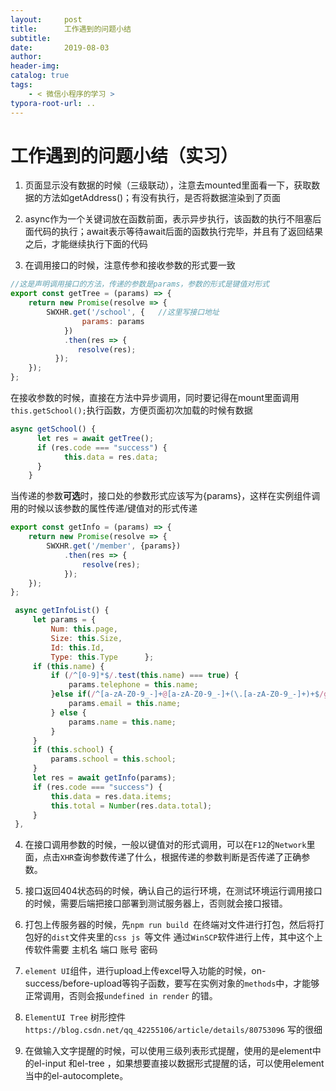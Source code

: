 ```yaml
---
layout:     post
title:      工作遇到的问题小结
subtitle:  
date:       2019-08-03
author:     
header-img: 
catalog: true
tags:
    - < 微信小程序的学习 >
typora-root-url: ..
---
```


# 工作遇到的问题小结（实习）

1. 页面显示没有数据的时候（三级联动），注意去mounted里面看一下，获取数据的方法如getAddress()；有没有执行，是否将数据渲染到了页面

2. async作为一个关键词放在函数前面，表示异步执行，该函数的执行不阻塞后面代码的执行；await表示等待await后面的函数执行完毕，并且有了返回结果之后，才能继续执行下面的代码

3. 在调用接口的时候，注意传参和接收参数的形式要一致

```javascript
//这是声明调用接口的方法，传递的参数是params，参数的形式是键值对形式
export const getTree = (params) => {
	return new Promise(resolve => {
        SWXHR.get('/school', {   //这里写接口地址 
                params: params
            })
            .then(res => {
               resolve(res);
          });
    });
};
```

在接收参数的时候，直接在方法中异步调用，同时要记得在mount里面调用`this.getSchool();`执行函数，方便页面初次加载的时候有数据

```javascript
async getSchool() {
      let res = await getTree();
      if (res.code === "success") {
        	this.data = res.data;
      }
    }
```

当传递的参数**可选**时，接口处的参数形式应该写为{params}，这样在实例组件调用的时候以该参数的属性传递/键值对的形式传递   

```javascript
export const getInfo = (params) => {    
	return new Promise(resolve => {        
		SWXHR.get('/member', {params})
            .then(res => {
            	resolve(res);
        	});    
    });
};
```

```javascript
 async getInfoList() {      
     let params = {        
         Num: this.page,        
         Size: this.Size,        
         Id: this.Id,        
         Type: this.Type      };      
     if (this.name) {        
         if (/^[0-9]*$/.test(this.name) === true) {          
             params.telephone = this.name;        
         }else if(/^[a-zA-Z0-9_-]+@[a-zA-Z0-9_-]+(\.[a-zA-Z0-9_-]+)+$/g.test(this.name)   
             params.email = this.name;        
         } else {          
             params.name = this.name;        
         }      
     }      
     if (this.school) {        
         params.school = this.school;      
     }      
     let res = await getInfo(params);      
     if (res.code === "success") {        
         this.data = res.data.items;             
         this.total = Number(res.data.total);      
     }    
 },
```



4. 在接口调用参数的时候，一般以键值对的形式调用，可以在`F12`的`Network`里面，点击`XHR`查询参数传递了什么，根据传递的参数判断是否传递了正确参数。

5. 接口返回404状态码的时候，确认自己的运行环境，在测试环境运行调用接口的时候，需要后端把接口部署到测试服务器上，否则就会接口报错。

6. 打包上传服务器的时候，先`npm run build `在终端对文件进行打包，然后将打包好的` dist `文件夹里的`css js `等文件 通过`WinSCP`软件进行上传，其中这个上传软件需要 主机名 端口 账号 密码
7. `element UI`组件，进行upload上传excel导入功能的时候，on-success/before-upload等钩子函数，要写在实例对象的`methods`中，才能够正常调用，否则会报`undefined in render` 的错。

8. `ElementUI Tree` 树形控件` https://blog.csdn.net/qq_42255106/article/details/80753096 ` 写的很细

9. 在做输入文字提醒的时候，可以使用三级列表形式提醒，使用的是element中的el-input 和el-tree ，如果想要直接以数据形式提醒的话，可以使用element当中的el-autocomplete。